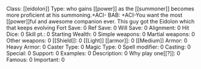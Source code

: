 Class: [[eidolon]]
Type:  who gains [[power]] as the [[summoner]] becomes more proficient at his summoning.+ACI-
BAB: +ACI-You want the most [[power]]ful and awesome companion ever. This guy got the Eidolon which that keeps evolving 
Fort Save: 0
Ref Save: 0
Will Save: 0
Alignment: 0
Hit Dice: 0
Skill pt.: 0
Starting Wealth: 0
Simple weapons: 0
Martial weapons: 0
Other weapons: 0
[[Shield]]: 0
[[Light]] [[armor]]: 0
[[Medium]] Armor: 0
Heavy Armor: 0
Caster Type: 0
Magic Type: 0
Spell modifier: 0
Casting: 0
Special: 0
Support: 0
Examples: 0
Description: 0
Why play one[[?]]: 0
Famous: 0
Important: 0
